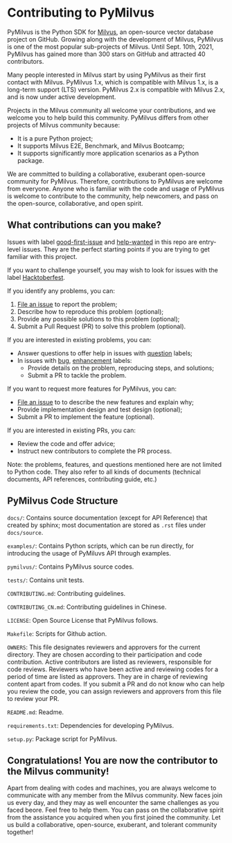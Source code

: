 # Contributing to PyMilvus

PyMilvus is the Python SDK for [Milvus](https://github.com/milvus-io/milvus), an open-source vector database project on GitHub. Growing along with the development of Milvus, PyMilvus is one of the most popular sub-projects of Milvus. Until Sept. 10th, 2021, PyMilvus has gained more than 300 stars on GitHub and attracted 40 contributors.

Many people interested in Milvus start by using PyMilvus as their first contact with Milvus. PyMilvus 1.x, which is compatible with Milvus 1.x, is a long-term support (LTS) version. PyMilvus 2.x is compatible with Milvus 2.x, and is now under active development.

Projects in the Milvus community all welcome your contributions, and we welcome you to help build this community. PyMilvus differs from other projects of Milvus community because:

- It is a pure Python project;
- It supports Milvus E2E, Benchmark, and Milvus Bootcamp;
- It supports significantly more application scenarios as a Python package.

We are committed to building a collaborative, exuberant open-source community for PyMilvus. Therefore, contributions to PyMilvus are welcome from everyone. Anyone who is familiar with the code and usage of PyMilvus is welcome to contribute to the community, help newcomers, and pass on the open-source, collaborative, and open spirit.


## What contributions can you make?

Issues with label [good-first-issue](https://github.com/milvus-io/pymilvus/labels/good%20first%20issue) and [help-wanted](https://github.com/milvus-io/pymilvus/labels/help%20wanted) in this repo are entry-level issues. They are the perfect starting points if you are trying to get familiar with this project.

If you want to challenge yourself, you may wish to look for issues with the label [Hacktoberfest](https://github.com/milvus-io/pymilvus/labels/Hacktoberfest).

If you identify any problems, you can:
1. [File an issue](https://github.com/milvus-io/pymilvus/issues/new/choose) to report the problem;
2. Describe how to reproduce this problem (optional);
3. Provide any possible solutions to this problem (optional);
4. Submit a Pull Request (PR) to solve this problem (optional).

If you are interested in existing problems, you can:
- Answer questions to offer help in issues with [question](https://github.com/milvus-io/pymilvus/labels/Issue%20%7C%20question) labels;
- In issues with [bug](https://github.com/milvus-io/pymilvus/labels/kind%2Fbug), [enhancement](https://github.com/milvus-io/pymilvus/labels/enhancement) labels:
  - Provide details on the problem, reproducing steps, and solutions;
  - Submit a PR to tackle the problem.

If you want to request more features for PyMilvus, you can:
- [File an issue](https://github.com/milvus-io/pymilvus/issues/new/choose) to to describe the new features and explain why;
- Provide implementation design and test design (optional);
- Submit a PR to implement the feature (optional).

If you are interested in existing PRs, you can:
- Review the code and offer advice;
- Instruct new contributors to complete the PR process.

Note: the problems, features, and questions mentioned here are not limited to Python code. They also refer to all kinds of documents (technical documents, API references, contributing guide, etc.)

## PyMilvus Code Structure
`docs/`: Contains source documentation (except for API Reference) that created by sphinx; most documentation are stored as `.rst` files under `docs/source`.

`examples/`: Contains Python scripts, which can be run directly, for introducing the usage of PyMiluvs API through examples.

`pymilvus/`: Contains PyMilvus source codes.

`tests/`: Contains unit tests.

`CONTRIBUTING.md`: Contributing guidelines.

`CONTRIBUTING_CN.md`: Contributing guidelines in Chinese.

`LICENSE`: Open Source License that PyMilvus follows.

`Makefile`: Scripts for Github action.

`OWNERS`: This file designates reviewers and approvers for the current directory. They are chosen according to their participation and code contribution. Active contributors are listed as reviewers, responsible for code reviews. Reviewers who have been active and reviewing codes for a period of time are listed as approvers. They are in charge of reviewing content apart from codes. If you submit a PR and do not know who can help you review the code, you can assign reviewers and approvers from this file to review your PR.

`README.md`: Readme.

`requirements.txt`: Dependencies for developing PyMilvus.

`setup.py`: Package script for PyMilvus.

## Congratulations! You are now the contributor to the Milvus community!

Apart from dealing with codes and machines, you are always welcome to communicate with any member from the Milvus community. New faces join us every day, and they may as well encounter the same challenges as you faced beore. Feel free to help them. You can pass on the collaborative spirit from the assistance you acquired when you first joined the community. Let us build a collaborative, open-source, exuberant, and tolerant community together!
